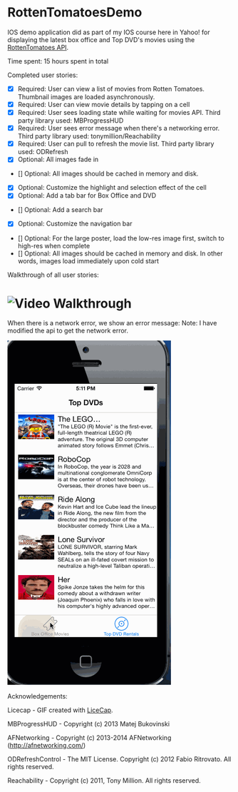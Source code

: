 RottenTomatoesDemo
==================

IOS demo application did as part of my IOS course here in Yahoo! for displaying the latest box office and Top DVD's movies using the [RottenTomatoes API](http://www.rottentomatoes.com/).

Time spent: 15 hours spent in total

Completed user stories:

 * [x] Required: User can view a list of movies from Rotten Tomatoes.  Thumbnail images are loaded asynchronously.
 * [x] Required: User can view movie details by tapping on a cell
 * [x] Required: User sees loading state while waiting for movies API. Third party library used: MBProgressHUD
 * [x] Required: User sees error message when there's a networking error. Third party library used: tonymillion/Reachability
 * [x] Required: User can pull to refresh the movie list. Third party library used: ODRefresh
 * [x] Optional: All images fade in
 * [] Optional: All images should be cached in memory and disk.
 * [x] Optional: Customize the highlight and selection effect of the cell
 * [x] Optional: Add a tab bar for Box Office and DVD
 * [] Optional: Add a search bar
 * [x] Optional: Customize the navigation bar
 * [] Optional: For the large poster, load the low-res image first, switch to high-res when complete
 * [] Optional: All images should be cached in memory and disk. In other words, images load immediately upon cold start

Walkthrough of all user stories:


![Video Walkthrough](RottenTomatto.gif)
===================================================================================
When there is a network error, we show an error message:
Note: I have modified the api to get the network error.

![Video Walkthrough](RottenTomatto-2.gif)


Acknowledgements:

 Licecap - GIF created with [LiceCap](http://www.cockos.com/licecap/).
 
 MBProgressHUD - Copyright (c) 2013 Matej Bukovinski
 
 AFNetworking - Copyright (c) 2013-2014 AFNetworking (http://afnetworking.com/)
 
 ODRefreshControl - The MIT License. Copyright (c) 2012 Fabio Ritrovato. All rights reserved.
 
 Reachability - Copyright (c) 2011, Tony Million. All rights reserved.
 

